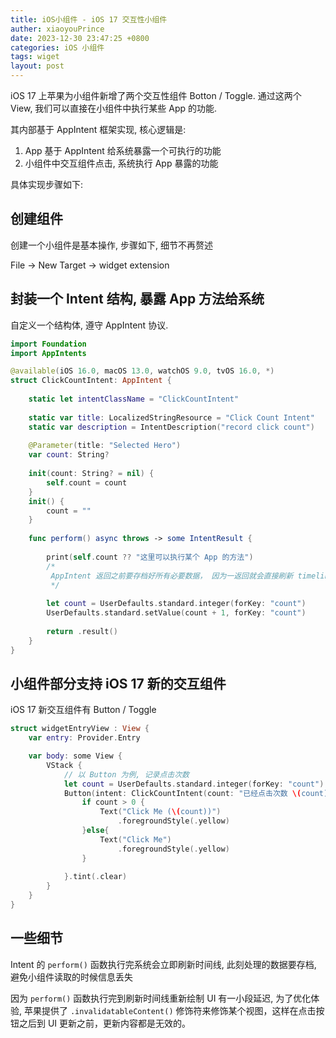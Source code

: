 ```yaml
---
title: iOS小组件 - iOS 17 交互性小组件
auther: xiaoyouPrince
date: 2023-12-30 23:47:25 +0800
categories: iOS 小组件
tags: wiget
layout: post
---
```


<!--# iOS 小组件: iOS 17 交互性小组件-->

iOS 17 上苹果为小组件新增了两个交互性组件 Botton / Toggle. 通过这两个 View, 我们可以直接在小组件中执行某些 App 的功能. 

其内部基于 AppIntent 框架实现, 核心逻辑是:

1. App 基于 AppIntent 给系统暴露一个可执行的功能
2. 小组件中交互组件点击, 系统执行 App 暴露的功能

具体实现步骤如下:

## 创建组件

创建一个小组件是基本操作, 步骤如下, 细节不再赘述

File -> New Target -> widget extension

## 封装一个 Intent 结构, 暴露 App 方法给系统

自定义一个结构体, 遵守 AppIntent 协议.

```swift
import Foundation
import AppIntents

@available(iOS 16.0, macOS 13.0, watchOS 9.0, tvOS 16.0, *)
struct ClickCountIntent: AppIntent {
    
    static let intentClassName = "ClickCountIntent"
    
    static var title: LocalizedStringResource = "Click Count Intent"
    static var description = IntentDescription("record click count")
    
    @Parameter(title: "Selected Hero")
    var count: String?
    
    init(count: String? = nil) {
        self.count = count
    }
    init() {
        count = ""
    }
    
    func perform() async throws -> some IntentResult {
        
        print(self.count ?? "这里可以执行某个 App 的方法")
        /*
         AppIntent 返回之前要存档好所有必要数据， 因为一返回就会直接刷新 timeline
         */
        
        let count = UserDefaults.standard.integer(forKey: "count")
        UserDefaults.standard.setValue(count + 1, forKey: "count")
        
        return .result()
    }
}
```

## 小组件部分支持 iOS 17 新的交互组件

iOS 17 新交互组件有 Button / Toggle

```swift
struct widgetEntryView : View {
    var entry: Provider.Entry

    var body: some View {
        VStack {
            // 以 Button 为例, 记录点击次数
            let count = UserDefaults.standard.integer(forKey: "count")
            Button(intent: ClickCountIntent(count: "已经点击次数 \(count)")) {
                if count > 0 {
                    Text("Click Me (\(count))")
                        .foregroundStyle(.yellow)
                }else{
                    Text("Click Me")
                        .foregroundStyle(.yellow)
                }
                
            }.tint(.clear)
        }
    }
}
```

## 一些细节

Intent 的 `perform()` 函数执行完系统会立即刷新时间线, 此刻处理的数据要存档, 避免小组件读取的时候信息丢失

因为 `perform()` 函数执行完到刷新时间线重新绘制 UI 有一小段延迟, 为了优化体验, 苹果提供了  `.invalidatableContent()` 修饰符来修饰某个视图，这样在点击按钮之后到 UI 更新之前，更新内容都是无效的。






